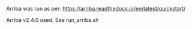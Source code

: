 Arriba was run as per: https://arriba.readthedocs.io/en/latest/quickstart/

Arriba v2.4.0 used.  See run_arriba.sh
